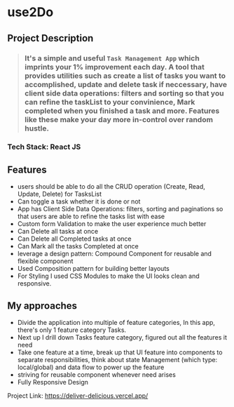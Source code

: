 # **use2Do**

## **Project Description**

> ### It's a simple and useful `Task Management App` which imprints your 1% improvement each day. A tool that provides utilities such as create a list of tasks you want to accomplished, update and delete task if neccessary, have client side data operations: filters and sorting so that you can refine the taskList to your convinience, Mark completed when you finished a task and more. Features like these make your day more in-control over random hustle.

### Tech Stack: React JS

## **Features**

- users should be able to do all the CRUD operation (Create, Read, Update, Delete) for TasksList
- Can toggle a task whether it is done or not
- App has Client Side Data Operations: filters, sorting and paginations so that users are able to refine the tasks list with ease
- Custom form Validation to make the user experience much better
- Can Delete all tasks at once
- Can Delete all Completed tasks at once
- Can Mark all the tasks Completed at once
- leverage a design pattern: Compound Component for reusable and flexible component
- Used Composition pattern for building better layouts
- For Styling I used CSS Modules to make the UI looks clean and responsive.

## **My approaches**

- Divide the application into multiple of feature categories, In this app, there's only 1 feature category Tasks.
- Next up I drill down Tasks feature category, figured out all the features it need
- Take one feature at a time, break up that UI feature into components to separate responsibilities, think about state Management (which type: local/global) and data flow to power up the feature
- striving for reusable component whenever need arises
- Fully Responsive Design

Project Link: https://deliver-delicious.vercel.app/
